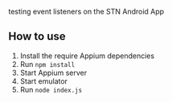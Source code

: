 testing event listeners on the STN Android App

## How to use

1. Install the require Appium dependencies 
2. Run ``npm install``
3. Start Appium server
4. Start emulator
5. Run ``node index.js``